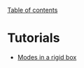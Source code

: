 [Table of contents](https://petrkryslucsd.github.io/FinEtoolsAcoustics.jl/dev/index.html)

# Tutorials

- [Modes in a rigid box](rigid_boxtut.md)



